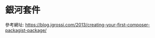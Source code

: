 銀河套件
========


參考網址: https://blog.jgrossi.com/2013/creating-your-first-composer-packagist-package/
